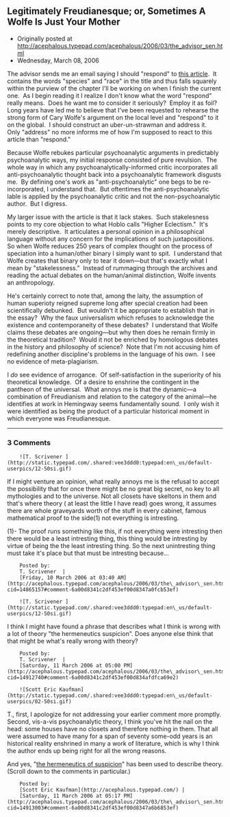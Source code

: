 ## Legitimately Freudianesque; or, Sometimes A Wolfe Is Just Your Mother

 * Originally posted at http://acephalous.typepad.com/acephalous/2006/03/the_advisor_sen.html
 * Wednesday, March 08, 2006



The advisor sends me an email saying I should "respond" to [this article](http://muse.jhu.edu/journals/boundary/v029/29.1wolfe.html).  It contains the words "species" and "race" in the title and thus falls squarely within the purview of the chapter I'll be working on when I finish the current one.  As I begin reading it I realize I don't know what the word "respond" really means.  Does he want me to consider it seriously?  Employ it as foil?  Long years have led me to believe that I've been requested to rehearse the strong form of Cary Wolfe's argument on the local level and "respond" to it on the global.  I should construct an uber-un-strawman and address it.  Only "address" no more informs me of how I'm supposed to react to this article than "respond."  

Because Wolfe rebukes particular psychoanalytic arguments in predictably psychoanalytic ways, my initial response consisted of pure revulsion.  The whole way in which any psychoanalytically-informed critic incorporates all anti-psychoanalytic thought back into a psychoanalytic framework disgusts me.  By defining one's work as "anti-psychoanalytic" one begs to be re-incorporated, I understand that.  But oftentimes the anti-psychoanalytic lable is applied by the psychoanalytic critic and not the non-psychoanalytic author.  But I digress.    

My larger issue with the article is that it lack stakes.  Such stakelesness points to my core objection to what Hoblo calls "Higher Eclectism."  It's merely descriptive.  It articulates a personal opinion in a philosophical language without any concern for the implications of such juxtapositions.  So when Wolfe reduces 250 years of complex thought on the process of speciation into a human/other binary I simply want to spit.  I understand that Wolfe creates that binary only to tear it down—but that's exactly what I mean by "stakelessness."  Instead of rummaging through the archives and reading the actual debates on the human/animal distinction, Wolfe invents an anthropology.  

He's certainly correct to note that, among the laity, the assumption of human superioty reigned supreme long after special creation had been scientifically debunked.  But wouldn't it be appropriate to establish that in the essay?  Why the faux universalism which refuses to acknowledge the existence and contemporaneity of these debates?  I understand that Wolfe claims these debates are ongoing—but why then does he remain firmly in the theoretical tradition?  Would it not be enriched by homologous debates in the history and philosophy of science?  Note that I'm not accusing him of redefining another discipline's problems in the language of his own.  I see no evidence of meta-plagiarism.  

I _do_ see evidence of arrogance.  Of self-satisfaction in the superiority of his theoretical knowledge.  Of a desire to enshrine the contingent in the pantheon of the universal.  What annoys me is that the dynamic—a combination of Freudianism and relation to the category of the animal—he identifies at work in Hemingway seems fundamentally sound.  I only wish it were identified as being the product of a particular historical moment in which everyone was Freudianesque.  

		

* * *

### 3 Comments 

		

                
[]()

	

		![T. Scrivener ](http://static.typepad.com/.shared:vee3ddd0:typepad:en\_us/default-userpics/12-50si.gif)
	

	

		

If I might venture an opinion, what really annoys me is the refusal to accept the possibility that for once there might be no great big secret, no key to all mythologies and to the universe. Not all closets have skeltons in them and that's where theory ( at least the little I have read) goes wrong, it assumes there are whole graveyards worth of the stuff in every cabinet, famous mathematical proof to the side(1) not everything is intresting.

(1)- The proof runs something like this, if not everything were intresting then there would be a least intresting thing, this thing would be intresting by virtue of being the the least intresting thing. So the next unintresting thing must take it's place but that must be intresting because...

	

		Posted by:
		T. Scrivener  |
		[Friday, 10 March 2006 at 03:40 AM](http://acephalous.typepad.com/acephalous/2006/03/the\_advisor\_sen.html?cid=14865157#comment-6a00d8341c2df453ef00d8347a0fcb53ef)

[]()

	

		![T. Scrivener ](http://static.typepad.com/.shared:vee3ddd0:typepad:en\_us/default-userpics/12-50si.gif)
	

	

		

I think I might have found a phrase that describes what I think is wrong with a lot of theory "the hermeneutics suspicion". Does anyone else think that that might be what's really wrong with theory?

	

		Posted by:
		T. Scrivener  |
		[Saturday, 11 March 2006 at 05:00 PM](http://acephalous.typepad.com/acephalous/2006/03/the\_advisor\_sen.html?cid=14912740#comment-6a00d8341c2df453ef00d834afdfca69e2)

[]()

	

		![Scott Eric Kaufman](http://static.typepad.com/.shared:vee3ddd0:typepad:en\_us/default-userpics/02-50si.gif)
	

	

		

T., first, I apologize for not addressing your earlier comment more promptly.  Second, vis-a-vis psychoanalytic theory, I think you've hit the nail on the head: some houses have no closets and therefore nothing in them.  That all were assumed to have many for a span of seventy some-odd years is an historical reality enshrined in many a work of literature, which is why I think the author ends up being right for all the wrong reasons.  

And yes, "[the hermeneutics of suspicion](http://examinedlife.typepad.com/johnbelle/2005/01/clueless\_in\_aca\_1.html)" has been used to describe theory.  (Scroll down to the comments in particular.)

	

		Posted by:
		[Scott Eric Kaufman](http://acephalous.typepad.com/) |
		[Saturday, 11 March 2006 at 05:17 PM](http://acephalous.typepad.com/acephalous/2006/03/the\_advisor\_sen.html?cid=14913003#comment-6a00d8341c2df453ef00d8347a6b6853ef)

		

        